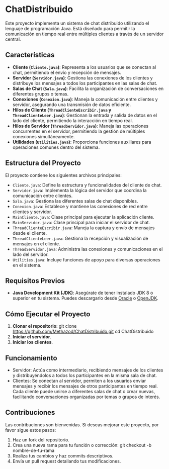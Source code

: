 # ChatDistribuido

Este proyecto implementa un sistema de chat distribuido utilizando el lenguaje de programación Java. Está diseñado para permitir la comunicación en tiempo real entre múltiples clientes a través de un servidor central.

## Características

- **Cliente (`Cliente.java`)**: Representa a los usuarios que se conectan al chat, permitiendo el envío y recepción de mensajes.
- **Servidor (`Servidor.java`)**: Gestiona las conexiones de los clientes y distribuye los mensajes a todos los participantes en las salas de chat.
- **Salas de Chat (`Sala.java`)**: Facilita la organización de conversaciones en diferentes grupos o temas.
- **Conexiones (`Conexion.java`)**: Maneja la comunicación entre clientes y servidor, asegurando una transmisión de datos eficiente.
- **Hilos de Cliente (`ThreadClienteEscribir.java` y `ThreadClienteLeer.java`)**: Gestionan la entrada y salida de datos en el lado del cliente, permitiendo la interacción en tiempo real.
- **Hilos de Servidor (`ThreadServidor.java`)**: Maneja las operaciones concurrentes en el servidor, permitiendo la gestión de múltiples conexiones simultáneamente.
- **Utilidades (`Utilities.java`)**: Proporciona funciones auxiliares para operaciones comunes dentro del sistema.

## Estructura del Proyecto

El proyecto contiene los siguientes archivos principales:

- `Cliente.java`: Define la estructura y funcionalidades del cliente de chat.
- `Servidor.java`: Implementa la lógica del servidor que coordina la comunicación entre clientes.
- `Sala.java`: Gestiona las diferentes salas de chat disponibles.
- `Conexion.java`: Establece y mantiene las conexiones de red entre clientes y servidor.
- `MainCliente.java`: Clase principal para ejecutar la aplicación cliente.
- `MainServidor.java`: Clase principal para iniciar el servidor de chat.
- `ThreadClienteEscribir.java`: Maneja la captura y envío de mensajes desde el cliente.
- `ThreadClienteLeer.java`: Gestiona la recepción y visualización de mensajes en el cliente.
- `ThreadServidor.java`: Administra las conexiones y comunicaciones en el lado del servidor.
- `Utilities.java`: Incluye funciones de apoyo para diversas operaciones en el sistema.

## Requisitos Previos

- **Java Development Kit (JDK)**: Asegúrate de tener instalado JDK 8 o superior en tu sistema. Puedes descargarlo desde [Oracle](https://www.oracle.com/java/technologies/javase-jdk11-downloads.html) o [OpenJDK](https://openjdk.java.net/install/).

## Cómo Ejecutar el Proyecto

1. **Clonar el repositorio**:
   git clone https://github.com/Methazod/ChatDistribuido.git
   cd ChatDistribuido
2. **Iniciar el servidor**.
3. **Iniciar los clientes**.

## Funcionamiento
-  Servidor: Actúa como intermediario, recibiendo mensajes de los clientes y distribuyéndolos a todos los participantes en la misma sala de chat.
-  Clientes: Se conectan al servidor, permiten a los usuarios enviar mensajes y recibir los mensajes de otros participantes en tiempo real.
Cada cliente puede unirse a diferentes salas de chat o crear nuevas, facilitando conversaciones organizadas por temas o grupos de interés.

## Contribuciones
Las contribuciones son bienvenidas. Si deseas mejorar este proyecto, por favor sigue estos pasos:

1. Haz un fork del repositorio.
2. Crea una nueva rama para tu función o corrección:
  git checkout -b nombre-de-tu-rama
3. Realiza tus cambios y haz commits descriptivos.
4. Envía un pull request detallando tus modificaciones.
